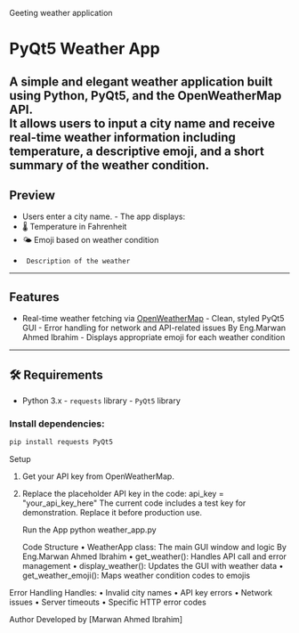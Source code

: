 Geeting weather application 
 
#      PyQt5 Weather App 
 
A simple and elegant weather application built using **Python**, **PyQt5**, and the 
**OpenWeatherMap API**.   
It allows users to input a city name and receive real-time weather information including temperature, a 
descriptive emoji, and a short summary of the weather condition. 
 --- 
 
##          Preview 
 - Users enter a city name. - The app displays: 
  - 🌡 Temperature in Fahrenheit 
  - 🌤 Emoji based on weather condition 
  -      Description of the weather 
 --- 
 
##         Features 
 - Real-time weather fetching via [OpenWeatherMap](https://openweathermap.org/) - Clean, styled PyQt5 GUI - Error handling for network and API-related issues 
By Eng.Marwan Ahmed Ibrahim - Displays appropriate emoji for each weather condition 
 --- 
 
## 🛠 Requirements 
 - Python 3.x - `requests` library - `PyQt5` library 
 
### Install dependencies: 
 
```bash
pip install requests PyQt5 
```
  Setup 
1. Get your API key from OpenWeatherMap. 
2. Replace the placeholder API key in the code: 
api_key = "your_api_key_here" 
The current code includes a test key for demonstration. Replace it before production use. 
 
   Run the App 
python weather_app.py 
 
    Code Structure 
• WeatherApp class: The main GUI window and logic 
By Eng.Marwan Ahmed Ibrahim 
• get_weather(): Handles API call and error management 
• display_weather(): Updates the GUI with weather data 
• get_weather_emoji(): Maps weather condition codes to emojis 
 
  Error Handling 
Handles: 
• Invalid city names 
• API key errors 
• Network issues 
• Server timeouts 
• Specific HTTP error codes 
 
 
  Author 
Developed by [Marwan Ahmed Ibrahim] 
